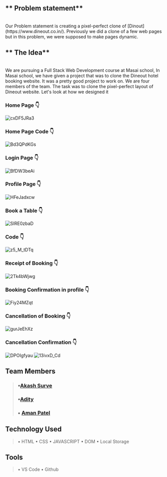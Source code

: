 ## ** Problem statement**
<br>
Our Problem statement is creating a pixel-perfect clone of [Dinout](https://www.dineout.co.in/). Previously we did a clone of a few web pages but in this problem, we were supposed to make pages dynamic.

## ** The Idea**
<br>
We are pursuing a Full Stack Web Development course at Masai school, In Masai school, we have given a project that was to clone the Dineout hotel booking website. It was a pretty good project to work on. We are four members of the team. The task was to clone the pixel-perfect layout of Dineout website. Let's look at how we designed it 

 ### Home Page 👇
![cxDF5JRa3](https://user-images.githubusercontent.com/103267138/177036509-08ded8d4-37d0-40e8-8fa6-c96bfd089c9b.png)


### Home Page Code 👇
![Bd3QPdKGs](https://user-images.githubusercontent.com/103267138/177036524-0d169139-d5a7-4e19-8896-6c363468ca86.png)


### Login Page 👇
![BfDW3beAi](https://user-images.githubusercontent.com/103267138/177036540-a3c68ce7-6562-4cd0-beb3-f2b8ae2b9e13.png)



### Profile Page 👇
![HFeJadxcw](https://user-images.githubusercontent.com/103267138/177036549-037ae5ff-2d90-4c7b-9435-f66a3a0f3e64.png)


### Book a Table 👇

![SIRE0zbaD](https://user-images.githubusercontent.com/103267138/177036555-d4203581-270e-406d-9c6b-fa2a6dd847f9.png)



### Code 👇
![z5_M_tDTq](https://user-images.githubusercontent.com/103267138/177036561-064bceed-ec10-4151-bf05-9d7211832006.png)



### Receipt of Booking 👇
![2Tk4bWjwg](https://user-images.githubusercontent.com/103267138/177036566-ebda90af-3bae-4c76-bb32-1c68ab3f2c71.png)


### Booking Confirmation in profile 👇

![Fiy24MZqt](https://user-images.githubusercontent.com/103267138/177036575-80d84401-c836-40f2-85e8-891cdd7d8ae5.png)

### Cancellation of Booking 👇


![gurJeEhXz](https://user-images.githubusercontent.com/103267138/177036581-cbd74719-803e-414a-be76-447992ecdbe0.png)


### Cancellation Confirmation 👇

![DPOIgfyau](https://user-images.githubusercontent.com/103267138/177036592-ed9f7778-85ce-41ab-bbc9-fc13214c1bfe.png)
![13ivxD_Cd](https://user-images.githubusercontent.com/103267138/177036594-dd2cb610-2eec-4e63-9faa-e8400b07d06b.png)



## Team Members
> ### •[Akash Surve](https://github.com/Akash2377)
> ### •[Adity ](https://github.com/adityapw2)
> ### • [Aman Patel](https://github.com/amanpatel3045)


## Technology Used
> • HTML
> • CSS
> • JAVASCRIPT
> • DOM
> • Local Storage

## Tools
> • VS Code
> • Github

